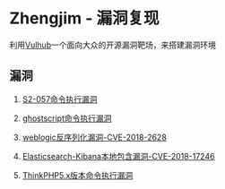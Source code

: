 ﻿# Zhengjim - 漏洞复现

利用[Vulhub](https://github.com/vulhub/vulhub)一个面向大众的开源漏洞靶场，来搭建漏洞环境




## 漏洞

 1. [S2-057命令执行漏洞][1]
    

    
 2. [ghostscript命令执行漏洞][2]
 
 

 3. [weblogic反序列化漏洞-CVE-2018-2628][3]
 
 
 
 4. [Elasticsearch-Kibana本地包含漏洞-CVE-2018-17246][4]
 
 
 
 5. [ThinkPHP5.x版本命令执行漏洞][5]
 



  [1]: https://github.com/zhengjim/loophole/tree/master/S2-057
  [2]: https://github.com/zhengjim/loophole/tree/master/ghostscript
  [3]: https://github.com/zhengjim/loophole/tree/master/CVE-2018-2628
  [4]: https://github.com/zhengjim/loophole/tree/master/CVE-2018-17246
  [5]: https://github.com/zhengjim/loophole/tree/master/thinkphp5

